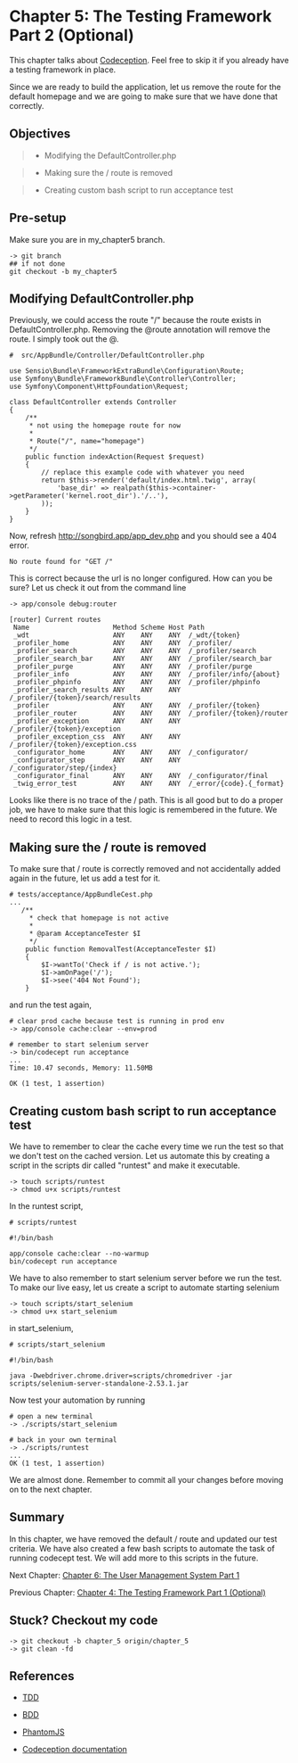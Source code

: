 # Chapter 5: The Testing Framework Part 2 (Optional)

This chapter talks about [Codeception](http://codeception.com/). Feel free to skip it if you already have a testing framework in place.

Since we are ready to build the application, let us remove the route for the default homepage and we are going to make sure that we have done that correctly.

## Objectives

> * Modifying the DefaultController.php

> * Making sure the / route is removed

> * Creating custom bash script to run acceptance test

## Pre-setup

Make sure you are in my_chapter5 branch.

```
-> git branch
## if not done
git checkout -b my_chapter5
```

## Modifying DefaultController.php

Previously, we could access the route "/" because the route exists in DefaultController.php. Removing the @route annotation will remove the route. I simply took out the @.

```
#  src/AppBundle/Controller/DefaultController.php

use Sensio\Bundle\FrameworkExtraBundle\Configuration\Route;
use Symfony\Bundle\FrameworkBundle\Controller\Controller;
use Symfony\Component\HttpFoundation\Request;

class DefaultController extends Controller
{
    /**
     * not using the homepage route for now
     *
     * Route("/", name="homepage")
     */
    public function indexAction(Request $request)
    {
        // replace this example code with whatever you need
        return $this->render('default/index.html.twig', array(
            'base_dir' => realpath($this->container->getParameter('kernel.root_dir').'/..'),
        ));
    }
}
```

Now, refresh http://songbird.app/app_dev.php and you should see a 404 error.

```
No route found for "GET /"
```

This is correct because the url is no longer configured. How can you be sure? Let us check it out from the command line

```
-> app/console debug:router

[router] Current routes
 Name                     Method Scheme Host Path
 _wdt                     ANY    ANY    ANY  /_wdt/{token}
 _profiler_home           ANY    ANY    ANY  /_profiler/
 _profiler_search         ANY    ANY    ANY  /_profiler/search
 _profiler_search_bar     ANY    ANY    ANY  /_profiler/search_bar
 _profiler_purge          ANY    ANY    ANY  /_profiler/purge
 _profiler_info           ANY    ANY    ANY  /_profiler/info/{about}
 _profiler_phpinfo        ANY    ANY    ANY  /_profiler/phpinfo
 _profiler_search_results ANY    ANY    ANY  /_profiler/{token}/search/results
 _profiler                ANY    ANY    ANY  /_profiler/{token}
 _profiler_router         ANY    ANY    ANY  /_profiler/{token}/router
 _profiler_exception      ANY    ANY    ANY  /_profiler/{token}/exception
 _profiler_exception_css  ANY    ANY    ANY  /_profiler/{token}/exception.css
 _configurator_home       ANY    ANY    ANY  /_configurator/
 _configurator_step       ANY    ANY    ANY  /_configurator/step/{index}
 _configurator_final      ANY    ANY    ANY  /_configurator/final
 _twig_error_test         ANY    ANY    ANY  /_error/{code}.{_format}
```

Looks like there is no trace of the / path. This is all good but to do a proper job, we have to make sure that this logic is remembered in the future. We need to record this logic in a test.

## Making sure the / route is removed

To make sure that / route is correctly removed and not accidentally added again in the future, let us add a test for it.


```
# tests/acceptance/AppBundleCest.php
...
   /**
     * check that homepage is not active
     *
     * @param AcceptanceTester $I
     */
    public function RemovalTest(AcceptanceTester $I)
    {
        $I->wantTo('Check if / is not active.');
        $I->amOnPage('/');
        $I->see('404 Not Found');
    }
```

and run the test again,

```
# clear prod cache because test is running in prod env
-> app/console cache:clear --env=prod

# remember to start selenium server
-> bin/codecept run acceptance
...
Time: 10.47 seconds, Memory: 11.50MB

OK (1 test, 1 assertion)
```

## Creating custom bash script to run acceptance test

We have to remember to clear the cache every time we run the test so that we don't test on the cached version. Let us automate this by creating a script in the scripts dir called "runtest" and make it executable.

```
-> touch scripts/runtest
-> chmod u+x scripts/runtest
```

In the runtest script,

```
# scripts/runtest

#!/bin/bash

app/console cache:clear --no-warmup
bin/codecept run acceptance
```

We have to also remember to start selenium server before we run the test. To make our live easy, let us create a script to automate starting selenium

```
-> touch scripts/start_selenium
-> chmod u+x start_selenium
```

in start_selenium,

```
# scripts/start_selenium

#!/bin/bash

java -Dwebdriver.chrome.driver=scripts/chromedriver -jar scripts/selenium-server-standalone-2.53.1.jar
```

Now test your automation by running

```
# open a new terminal
-> ./scripts/start_selenium

# back in your own terminal
-> ./scripts/runtest
...
OK (1 test, 1 assertion)
```

We are almost done. Remember to commit all your changes before moving on to the next chapter.

## Summary

In this chapter, we have removed the default / route and updated our test criteria. We have also created a few bash scripts to automate the task of running codecept test. We will add more to this scripts in the future.

Next Chapter: [Chapter 6: The User Management System Part 1](https://github.com/bernardpeh/songbird/tree/chapter_6)

Previous Chapter: [Chapter 4: The Testing Framework Part 1 (Optional)](https://github.com/bernardpeh/songbird/tree/chapter_4)

## Stuck? Checkout my code

```
-> git checkout -b chapter_5 origin/chapter_5
-> git clean -fd
```

## References

* [TDD](https://en.wikipedia.org/wiki/Test-driven_development)

* [BDD](https://en.wikipedia.org/wiki/Behavior-driven_development)

* [PhantomJS](http://phantomjs.org/download.html)

* [Codeception documentation](http://codeception.com/docs)


